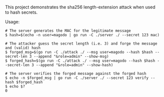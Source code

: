 This project demonstrates the sha256 length-extension attack when used to hash secrets.

Usage:

```shell
# The server generates the MAC for the legitimate message
$ hash=$(echo -n user=magodo | go run -C ./server ./ --secret 123 mac)

# The attacker guess the secret length (i.e. 3) and forge the message and (valid) hash
$ forged_msg=$(go run -C ./attack ./ --msg user=magodo --hash $hash --secret-len 3 --append "&role=admin" --show-msg)
$ forged_hash=$(go run -C ./attack ./ --msg user=magodo --hash $hash --secret-len 3 --append "&role=admin" --show-hash)

# The server verifies the forged message against the forged hash
$ echo -n $forged_msg | go run -C ./server ./ --secret 123 verify --hash $forged_hash
$ echo $?
0
```
